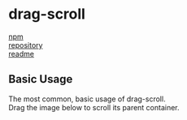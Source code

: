 <script setup>
    import ExampleBasicUsage from "../tools-examples/drag-scroll/basic-usage.vue"
</script>



# drag-scroll

<!-- <a href="https://npmjs.com/package/@wolff-h/drag-scroll"><img style="" src="/npm.svg" alt="npm package"></a>
<a href="https://github.com/Wolff-H/drag-scroll"><img src="https://github.com/badge.svg" alt="repository"></a> -->

[npm](https://npmjs.com/package/@wolff-h/drag-scroll)  
[repository](https://github.com/Wolff-H/drag-scroll)  
[readme](https://github.com/Wolff-H/drag-scroll/blob/master/README.md)

## Basic Usage

The most common, basic usage of drag-scroll.  
Drag the image below to scroll its parent container.

<ExampleBasicUsage />